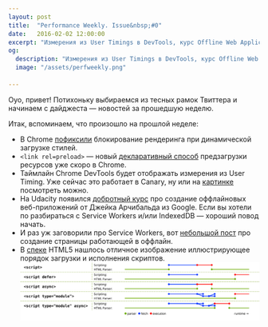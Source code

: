 ```yaml
---
layout: post
title:  "Performance Weekly. Issue&nbsp;#0"
date:   2016-02-02 12:00:00
excerpt: "Измерения из User Timings в DevTools, курс Offline Web Applications, Service Workers, порядок загрузки и исполнения скриптов."
og:
  description: "Измерения из User Timings в DevTools, курс Offline Web Applications, Service Workers, порядок загрузки и исполнения скриптов."
  image: "/assets/perfweekly.png"

---
```

Оуо, привет! Потихоньку выбираемся из тесных рамок Твиттера и начинаем с дайджеста — новостей за прошедшую неделю.

Итак, вспоминаем, что произошло на прошлой неделе:

* В Chrome [пофиксили](https://code.google.com/p/chromium/issues/detail?id=571725) блокирование рендеринга при динамической загрузке стилей.
* <code>&lt;link rel=preload&gt;</code> — новый [декларативный способ](http://w3c.github.io/preload/) предзагрузки ресурсов уже скоро в Chrome.
* Таймлайн Chrome DevTools будет отображать измерения из User Timing. Уже сейчас это работает в Canary, ну или на [картинке](https://pbs.twimg.com/media/CZWj0P2WcAEqqPh.jpg:large) посмотреть можно.
* На Udacity появился [добротный курс](https://www.udacity.com/course/offline-web-applications--ud899) про создание оффлайновых веб-приложений от Джейка Арчибальда из Google. Если вы хотели по разбираться с Service Workers и/или IndexedDB — хороший повод начать.
* И раз уж заговорили про Service Workers, вот [небольшой пост](http://deanhume.com/Home/BlogPost/create-a-really--really-simple-offline-page-using-service-workers/10135) про создание страницы работающей в оффлайн.
* В [спеке](https://html.spec.whatwg.org/multipage/scripting.html#scripting-3) HTML5 нашлось отличное изображение иллюстрирующее порядок загрузки и исполнения скриптов. [![x](/assets/content/asyncdefer.svg)](/assets/content/asyncdefer.svg)
